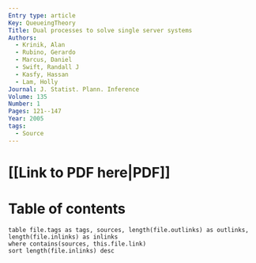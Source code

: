 ```yaml
---
Entry type: article
Key: QueueingTheory
Title: Dual processes to solve single server systems
Authors:
  - Krinik, Alan
  - Rubino, Gerardo
  - Marcus, Daniel
  - Swift, Randall J
  - Kasfy, Hassan
  - Lam, Holly
Journal: J. Statist. Plann. Inference
Volume: 135
Number: 1
Pages: 121--147
Year: 2005
tags:
  - Source
---
```


# [[Link to PDF here|PDF]]

# Table of contents


```dataview 
table file.tags as tags, sources, length(file.outlinks) as outlinks, length(file.inlinks) as inlinks
where contains(sources, this.file.link)
sort length(file.inlinks) desc
```
